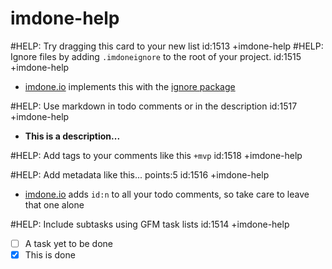 # imdone-help

#HELP: Try dragging this card to your new list id:1513 +imdone-help
#HELP: Ignore files by adding `.imdoneignore` to the root of your project. id:1515 +imdone-help

- [imdone.io](https://imdone.io) implements this with the [ignore package](https://www.npmjs.com/package/ignore)

#HELP: Use markdown in todo comments or in the description id:1517 +imdone-help

- **This is a description...**

#HELP: Add tags to your comments like this `+mvp` id:1518 +imdone-help

#HELP: Add metadata like this... points:5 id:1516 +imdone-help

- [imdone.io](https://imdone.io) adds `id:n` to all your todo comments, so take care to leave that one alone

#HELP: Include subtasks using GFM task lists id:1514 +imdone-help

- [ ] A task yet to be done
- [x] This is done

